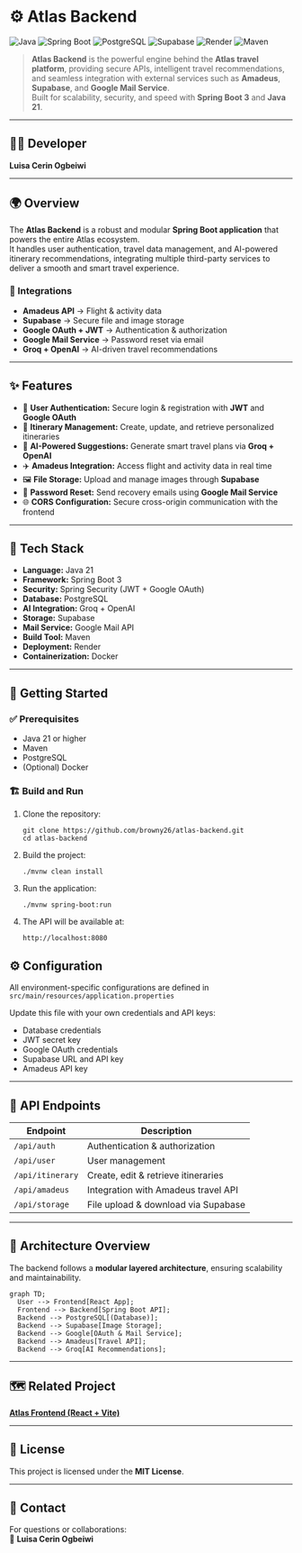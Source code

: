 # ⚙️ Atlas Backend

![Java](https://img.shields.io/badge/Java-21-orange?logo=openjdk)
![Spring Boot](https://img.shields.io/badge/Spring%20Boot-3.3-green?logo=springboot)
![PostgreSQL](https://img.shields.io/badge/PostgreSQL-Database-blue?logo=postgresql)
![Supabase](https://img.shields.io/badge/Supabase-Storage-3fcf8e?logo=supabase)
![Render](https://img.shields.io/badge/Render-Deployment-black?logo=render)
![Maven](https://img.shields.io/badge/Maven-Build-cc0000?logo=apachemaven)

> **Atlas Backend** is the powerful engine behind the **Atlas travel platform**, providing secure APIs, intelligent travel recommendations, and seamless integration with external services such as **Amadeus**, **Supabase**, and **Google Mail Service**.  
> Built for scalability, security, and speed with **Spring Boot 3** and **Java 21**.

---

## 👩‍💻 Developer
**Luisa Cerin Ogbeiwi**

---

## 🌍 Overview

The **Atlas Backend** is a robust and modular **Spring Boot application** that powers the entire Atlas ecosystem.  
It handles user authentication, travel data management, and AI-powered itinerary recommendations, integrating multiple third-party services to deliver a smooth and smart travel experience.

### 🔗 Integrations
- **Amadeus API** → Flight & activity data  
- **Supabase** → Secure file and image storage  
- **Google OAuth + JWT** → Authentication & authorization  
- **Google Mail Service** → Password reset via email  
- **Groq + OpenAI** → AI-driven travel recommendations  

---

## ✨ Features

- 🔐 **User Authentication:** Secure login & registration with **JWT** and **Google OAuth**
- 🧳 **Itinerary Management:** Create, update, and retrieve personalized itineraries
- 🤖 **AI-Powered Suggestions:** Generate smart travel plans via **Groq + OpenAI**
- ✈️ **Amadeus Integration:** Access flight and activity data in real time
- 🖼️ **File Storage:** Upload and manage images through **Supabase**
- 📧 **Password Reset:** Send recovery emails using **Google Mail Service**
- 🌐 **CORS Configuration:** Secure cross-origin communication with the frontend

---

## 🧩 Tech Stack

- **Language:** Java 21  
- **Framework:** Spring Boot 3  
- **Security:** Spring Security (JWT + Google OAuth)  
- **Database:** PostgreSQL  
- **AI Integration:** Groq + OpenAI  
- **Storage:** Supabase  
- **Mail Service:** Google Mail API  
- **Build Tool:** Maven  
- **Deployment:** Render  
- **Containerization:** Docker  

---

## 🚀 Getting Started

### ✅ Prerequisites
- Java 21 or higher  
- Maven  
- PostgreSQL  
- (Optional) Docker  

### 🏗️ Build and Run

1. Clone the repository:
   
   ```
   git clone https://github.com/browny26/atlas-backend.git 
   cd atlas-backend
   ```
   
3. Build the project:

   ```
   ./mvnw clean install
   ```

3. Run the application:

   ```
   ./mvnw spring-boot:run
   ```

5. The API will be available at:

   ```
   http://localhost:8080
   ```

## ⚙️ Configuration

All environment-specific configurations are defined in  
`src/main/resources/application.properties`

Update this file with your own credentials and API keys:  
- Database credentials  
- JWT secret key  
- Google OAuth credentials  
- Supabase URL and API key  
- Amadeus API key  

---

## 📡 API Endpoints

| Endpoint         | Description                         |
| ---------------- | ----------------------------------- |
| `/api/auth`      | Authentication & authorization      |
| `/api/user`      | User management                     |
| `/api/itinerary` | Create, edit & retrieve itineraries |
| `/api/amadeus`   | Integration with Amadeus travel API |
| `/api/storage`   | File upload & download via Supabase |

---

## 🧭 Architecture Overview

The backend follows a **modular layered architecture**, ensuring scalability and maintainability.

```mermaid
graph TD;
  User --> Frontend[React App];
  Frontend --> Backend[Spring Boot API];
  Backend --> PostgreSQL[(Database)];
  Backend --> Supabase[Image Storage];
  Backend --> Google[OAuth & Mail Service];
  Backend --> Amadeus[Travel API];
  Backend --> Groq[AI Recommendations];
```

---

## 🗺️ Related Project

**[Atlas Frontend (React + Vite)](https://github.com/browny26/atlas-frontend)**

---

## 📄 License

This project is licensed under the **MIT License**.

---

## 💬 Contact

For questions or collaborations:  
📧 **Luisa Cerin Ogbeiwi**
